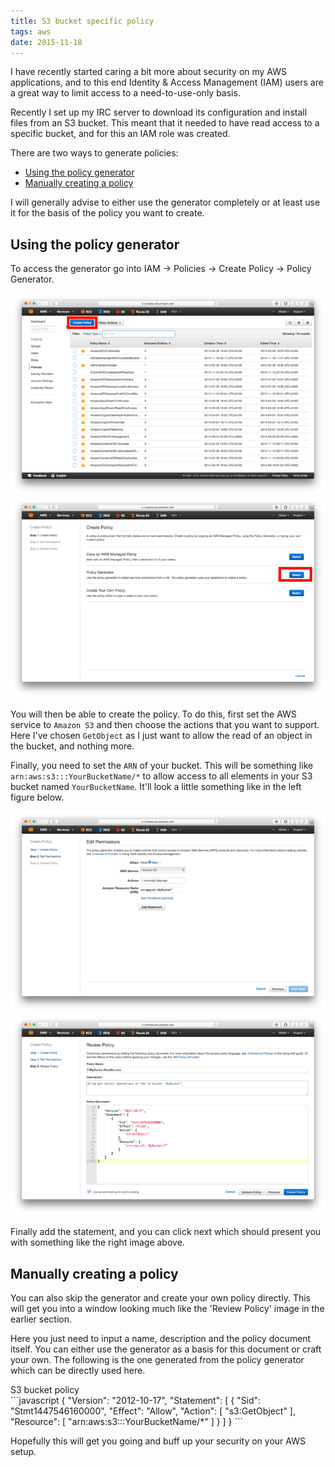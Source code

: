 ```yaml
---
title: S3 bucket specific policy
tags: aws
date: 2015-11-18
---
```


I have recently started caring a bit more about security on my AWS
applications, and to this end Identity & Access Management (IAM) users are a great way to limit access to
a need-to-use-only basis.

Recently I set up my IRC server to download its configuration and install files
from an S3 bucket. This meant that it needed to have read access to a specific
bucket, and for this an IAM role was created.

There are two ways to generate policies:

* <a href="#using-the-policy-generator">Using the policy generator</a>
* <a href="#manually-creating-a-policy">Manually creating a policy</a>

I will generally advise to either use the generator completely or at least use
it for the basis of the policy you want to create.

<div></div><!--more-->

## Using the policy generator
To access the generator go into IAM -> Policies -> Create Policy -> Policy Generator.

<div class="clear two-images">
  <a href="/resources/images/S3-create-policy.png" target="_blank" rel="noopener noreferrer"><img src="/resources/images/S3-create-policy.thumbnail.png" alt="S3 Create Policy" title="S3 Create Policy" /></a>
  <a href="/resources/images/S3-policy-generator.png" target="_blank" rel="noopener noreferrer"><img src="/resources/images/S3-policy-generator.thumbnail.png" alt="S3 Select Policy Generator" title="S3 Select Policy Generator" /></a>
</div>

You will then be able to create the policy. To do this, first set the AWS
service to `Amazon S3` and then choose the actions that you want to support.
Here I've chosen `GetObject` as I just want to allow the read of an object in
the bucket, and nothing more.

Finally, you need to set the `ARN` of your bucket. This will be something like
`arn:aws:s3:::YourBucketName/*` to allow access to all elements in your S3
bucket named `YourBucketName`. It'll look a little something like in the left figure below.

<div class="clear two-images">
  <a href="/resources/images/S3-edit-permissions.png" target="_blank" rel="noopener noreferrer"><img src="/resources/images/S3-edit-permissions.thumbnail.png" alt="S3 Edit Permissions" title="S3 Edit Permissions" /></a>
  <a href="/resources/images/S3-review-policy.png" target="_blank" rel="noopener noreferrer"><img src="/resources/images/S3-review-policy.thumbnail.png" alt="S3 Review Policy" title="S3
Review Policy" /></a>
</div>

Finally add the statement, and you can click next which should present you
with something like the right image above.


## Manually creating a policy
You can also skip the generator and create your own policy directly. This will
get you into a window looking much like the 'Review Policy' image in the
earlier section.

Here you just need to input a name, description and the policy document itself.
You can either use the generator as a basis for this document or craft your
own. The following is the one generated from the policy generator which can be
directly used here.

<div class="snippet-title">S3 bucket policy</div>
```javascript
{
    "Version": "2012-10-17",
    "Statement": [
        {
            "Sid": "Stmt1447546160000",
            "Effect": "Allow",
            "Action": [
                "s3:GetObject"
            ],
            "Resource": [
                "arn:aws:s3:::YourBucketName/*"
            ]
        }
    ]
}
```

Hopefully this will get you going and buff up your security on your AWS setup.
